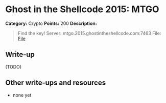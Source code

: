# Ghost in the Shellcode 2015: MTGO

**Category:** Crypto
**Points:** 200
**Description:**

> Find the key!
> Server: mtgo.2015.ghostintheshellcode.com:7463
> File: [File](mtgo-ce275a1bd9684c5d6a6cb8d0e84f8a1c8845cdc545d52920f7978c1b8d9af383)

## Write-up

(TODO)

## Other write-ups and resources

* none yet
